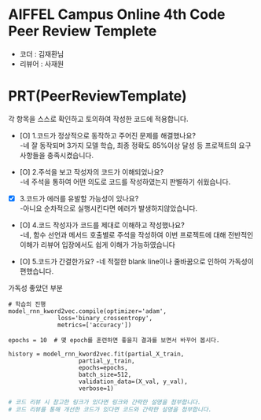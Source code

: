 # AIFFEL Campus Online 4th Code Peer Review Templete
- 코더 : 김재환님
- 리뷰어 : 사재원


# PRT(PeerReviewTemplate)
각 항목을 스스로 확인하고 토의하여 작성한 코드에 적용합니다.
- [O] 1.코드가 정상적으로 동작하고 주어진 문제를 해결했나요?<br>
-네 잘 동작되며 3가지 모델 학습, 최종 정확도 85%이상 달성 등 프로젝트의 요구사항들을 충족시켰습니다.  

- [O] 2.주석을 보고 작성자의 코드가 이해되었나요?<br>
 -네 주석을 통하여 어떤 의도로 코드를 작성하였는지 판별하기 쉬웠습니다.
 
- [X] 3.코드가 에러를 유발할 가능성이 있나요?<br>
 -아니요 순차적으로 실행시킨다면 에러가 발생하지않았습니다.
 
- [O] 4.코드 작성자가 코드를 제대로 이해하고 작성했나요?<br>
 -네, 함수 선언과 메서드 호출별로 주석을 작성하여 이번 프로젝트에 대해 전반적인 이해가  리뷰어 입장에서도 쉽게 이해가 가능하였습니다
 
- [O] 5.코드가 간결한가요?
 -네 적절한 blank line이나 줄바꿈으로 인하여 가독성이 편했습니다.

가독성 좋았던 부분
```
# 학습의 진행
model_rnn_kword2vec.compile(optimizer='adam',
              loss='binary_crossentropy',
              metrics=['accuracy'])
              
epochs = 10  # 몇 epoch를 훈련하면 좋을지 결과를 보면서 바꾸어 봅시다. 

history = model_rnn_kword2vec.fit(partial_X_train,
                    partial_y_train,
                    epochs=epochs,
                    batch_size=512,
                    validation_data=(X_val, y_val),
                    verbose=1)
```

```python
# 코드 리뷰 시 참고한 링크가 있다면 링크와 간략한 설명을 첨부합니다.
# 코드 리뷰를 통해 개선한 코드가 있다면 코드와 간략한 설명을 첨부합니다.
```
